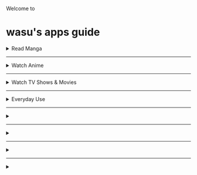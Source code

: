 Welcome to
# wasu's apps guide

<details><summary>Read Manga</summary>

[**Tachiyomi**](https://tachiyomi.org/) and its [forks](https://tachiyomi.org/forks/). `FOSS` `Extension based`

</details>

---

<details><summary>Watch Anime</summary>

[**Aniyomi**](https://aniyomi.jmir.xyz/) `FOSS` `Extension based`
> Fork of Tachiyomi for anime. 
|Features|
|---|
|Tachiyomi-like UI|

</details>

---

<details><summary>Watch TV Shows & Movies</summary>

[CloudStream](https://github.com/recloudstream/cloudstream) `FOSS` `Extension based`

</details>

---

<details><summary>Everyday Use</summary>

[FooView](https://www.fooview.com/) [`▶Google Play`](https://play.google.com/store/apps/details?id=com.fooview.android.fooview)  
> FooView is a floating ball with gestures, 500+ featuers all in one touch.

</details>

---

<details><summary></summary>

[]()

</details>

---

<details><summary></summary>

[]()

</details>

---

<details><summary></summary>

[]()

</details>

---

<details><summary></summary>

[]()

</details>
